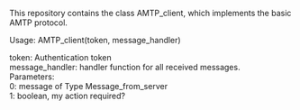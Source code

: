 This repository contains the class AMTP_client, which implements the basic AMTP protocol.

Usage:
AMTP_client(token, message_handler)

token: Authentication token  
message_handler: handler function for all received messages.  
Parameters:  
  0: message of Type Message_from_server  
  1: boolean, my action required?
